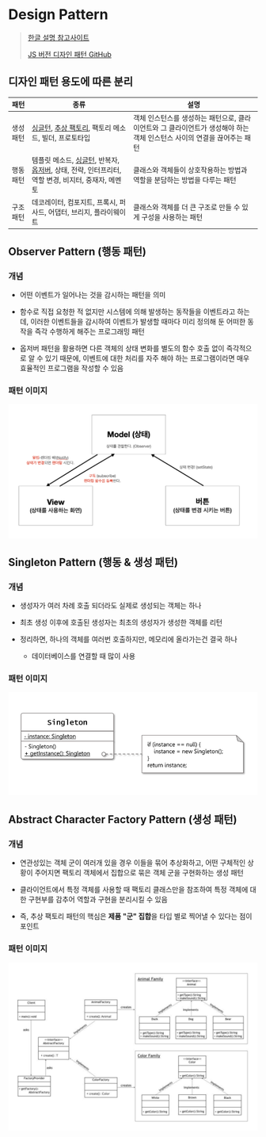 # Design Pattern

> [한글 설명 참고사이트](https://m.hanbit.co.kr/channel/category/category_view.html?cms_code=CMS8616098823)
>
> [JS 버전 디자인 패턴 GitHub](https://github.com/fbeline/design-patterns-JS)

## 디자인 패턴 용도에 따른 분리

| 패턴      | 종류                                                                                                                                                                  | 설명                                                                                                                    |
| --------- | --------------------------------------------------------------------------------------------------------------------------------------------------------------------- | ----------------------------------------------------------------------------------------------------------------------- |
| 생성 패턴 | [싱글턴](#singleton-pattern-행동--생성-패턴), [추상 팩토리](#abstract-character-factory-생성-패턴), 팩토리 메소드, 빌더, 프로토타입                                   | 객체 인스턴스를 생성하는 패턴으로, 클라이언트와 그 클라이언트가 생성해야 하는 객체 인스턴스 사이의 연결을 끊어주는 패턴 |
| 행동 패턴 | 템플릿 메소드, [싱글턴](#singleton-pattern-행동--생성-패턴), 반복자, [옵저버](#observer-pattern-행동-패턴), 상태, 전략, 인터프리터, 역할 변경, 비지터, 중재자, 메멘토 | 클래스와 객체들이 상호작용하는 방법과 역할을 분담하는 방법을 다루는 패턴                                                |
| 구조 패턴 | 데코레이터, 컴포지트, 프록시, 퍼사드, 어댑터, 브리지, 플라이웨이트                                                                                                    | 클래스와 객체를 더 큰 구조로 만들 수 있게 구성을 사용하는 패턴                                                          |

## Observer Pattern (행동 패턴)

### 개념

- 어떤 이벤트가 일어나는 것을 감시하는 패턴을 의미

- 함수로 직접 요청한 적 없지만 시스템에 의해 발생하는 동작들을 이벤트라고 하는데, 이러한 이벤트들을 감시하여 이벤트가 발생할 때마다 미리 정의해 둔 어떠한 동작을 즉각 수행하게 해주는 프로그래밍 패턴

- 옵저버 패턴을 활용하면 다른 객체의 상태 변화를 별도의 함수 호출 없이 즉각적으로 알 수 있기 때문에, 이벤트에 대한 처리를 자주 해야 하는 프로그램이라면 매우 효율적인 프로그램을 작성할 수 있음

### 패턴 이미지

<div align="center">
  <img src="./image/observer.png">
</div>

## Singleton Pattern (행동 & 생성 패턴)

### 개념

- 생성자가 여러 차례 호출 되더라도 실제로 생성되는 객체는 하나

- 최초 생성 이후에 호출된 생성자는 최초의 생성자가 생성한 객체를 리턴

- 정리하면, 하나의 객체를 여러번 호출하지만, 메모리에 올라가는건 결국 하나
  - 데이터베이스를 연결할 때 많이 사용

### 패턴 이미지

<div align="center">
  <img src="./image/singleton.png">
</div>

## Abstract Character Factory Pattern (생성 패턴)

### 개념

- 연관성있는 객체 군이 여러개 있을 경우 이들을 묶어 추상화하고, 어떤 구체적인 상황이 주어지면 팩토리 객체에서 집합으로 묶은 객체 군을 구현화하는 생성 패턴

- 클라이언트에서 특정 객체를 사용할 때 팩토리 클래스만을 참조하여 특정 객체에 대한 구현부를 감추어 역할과 구현을 분리시킬 수 있음

- 즉, 추상 팩토리 패턴의 핵심은 **제품 "군" 집합**을 타입 별로 찍어낼 수 있다는 점이 포인트

### 패턴 이미지

<div align="center">
  <img src="./image/abstract_character_factory.png">
</div>
